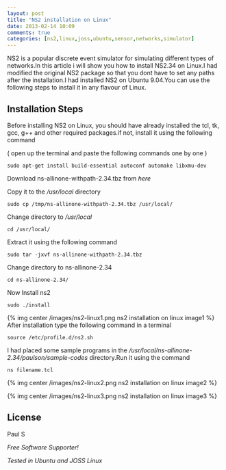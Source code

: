 ```yaml
---
layout: post
title: "NS2 installation on Linux"
date: 2013-02-14 10:09
comments: true
categories: [ns2,linux,joss,ubuntu,sensor,networks,simulator] 
---
```

NS2 is a popular discrete event simulator for simulating different types of networks.In this article i will show you how to install NS2.34 on Linux.I had modified the original NS2 package so that you dont have to set any paths after the installation.I had installed NS2 on Ubuntu 9.04.You can use the following steps to install it in any flavour of Linux.

## Installation Steps 

Before installing NS2 on Linux, you should have already installed the tcl, tk, gcc, g++ and other required packages.if not, install it using the following command

( open up the terminal and paste the following commands one by one )

`sudo apt-get install build-essential autoconf automake libxmu-dev`

Download ns-allinone-withpath-2.34.tbz from *here*

Copy it to the */usr/local* directory

`sudo cp /tmp/ns-allinone-withpath-2.34.tbz /usr/local/`

Change directory to */usr/local*

`cd /usr/local/`

Extract it using the following command

`sudo tar -jxvf ns-allinone-withpath-2.34.tbz`

Change directory to ns-allinone-2.34

`cd ns-allinone-2.34/`

Now Install ns2

`sudo ./install`

{% img center /images/ns2-linux1.png ns2 installation on linux image1 %}
After installation type the following command in a terminal

`source /etc/profile.d/ns2.sh`

I had placed some sample programs in the */usr/local/ns-allinone-2.34/paulson/sample-codes* directory.Run it using the command

`ns filename.tcl`

{% img center /images/ns2-linux2.png ns2 installation on linux image2 %}

{% img center /images/ns2-linux3.png ns2 installation on linux image3 %}

License
-

Paul S

*Free Software Supporter!*

*Tested in Ubuntu and JOSS Linux*
